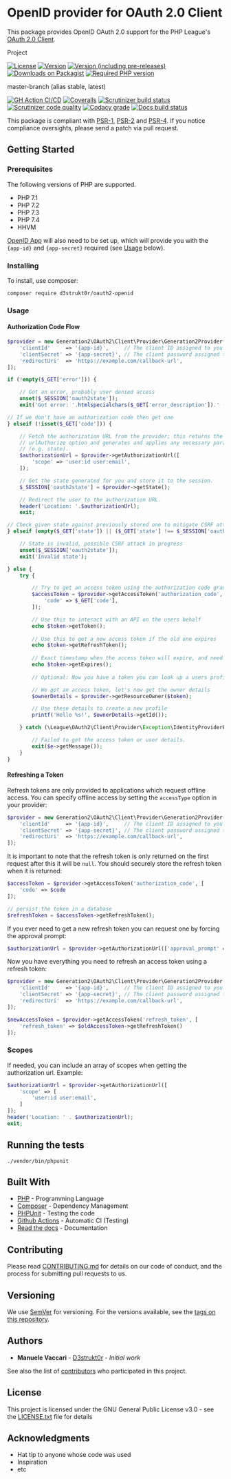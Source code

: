 # OpenID provider for OAuth 2.0 Client

This package provides OpenID OAuth 2.0 support for the PHP League's 
[OAuth 2.0 Client](https://github.com/thephpleague/oauth2-client).

Project

[![License](https://img.shields.io/github/license/D3strukt0r/oauth2-openid)][license]
[![Version](https://img.shields.io/packagist/v/d3strukt0r/oauth2-openid?label=latest%20release)][packagist]
[![Version (including pre-releases)](https://img.shields.io/packagist/v/D3strukt0r/oauth2-openid?include_prereleases&label=latest%20pre-release)][packagist]
[![Downloads on Packagist](https://img.shields.io/packagist/dt/d3strukt0r/oauth2-openid)][packagist]
[![Required PHP version](https://img.shields.io/packagist/php-v/d3strukt0r/oauth2-openid)][packagist]

master-branch (alias stable, latest)

[![GH Action CI/CD](https://github.com/D3strukt0r/oauth2-openid/workflows/CI/CD/badge.svg?branch=master)][gh-action]
[![Coveralls](https://img.shields.io/coveralls/github/D3strukt0r/oauth2-openid/master)][coveralls]
[![Scrutinizer build status](https://img.shields.io/scrutinizer/build/g/D3strukt0r/oauth2-openid/master?label=scrutinizer%20build)][scrutinizer]
[![Scrutinizer code quality](https://img.shields.io/scrutinizer/quality/g/D3strukt0r/oauth2-openid/master?label=scrutinizer%20code%20quality)][scrutinizer]
[![Codacy grade](https://img.shields.io/codacy/grade/663387eedbbe4732bca55ad70d906c69/master?label=codacy%20code%20quality)][codacy]
[![Docs build status](https://img.shields.io/readthedocs/oauth2-openid/stable)][rtfd]

<!--
develop-branch (alias nightly)

[![GH Action CI/CD](https://github.com/D3strukt0r/oauth2-openid/workflows/CI/CD/badge.svg?branch=develop)][gh-action]
[![Coveralls](https://img.shields.io/coveralls/github/D3strukt0r/oauth2-openid/develop)][coveralls]
[![Scrutinizer build status](https://img.shields.io/scrutinizer/build/g/D3strukt0r/oauth2-openid/develop?label=scrutinizer%20build)][scrutinizer]
[![Scrutinizer code quality](https://img.shields.io/scrutinizer/quality/g/D3strukt0r/oauth2-openid/develop?label=scrutinizer%20code%20quality)][scrutinizer]
[![Codacy grade](https://img.shields.io/codacy/grade/663387eedbbe4732bca55ad70d906c69/develop?label=codacy%20code%20quality)][codacy]
[![Docs build status](https://img.shields.io/readthedocs/oauth2-openid/latest)][rtfd]
-->

This package is compliant with [PSR-1][psr-1], [PSR-2][psr-2] and [PSR-4][psr-4]. If you notice compliance oversights, please send
a patch via pull request.

## Getting Started

### Prerequisites

The following versions of PHP are supported.

-   PHP 7.1
-   PHP 7.2
-   PHP 7.3
-   PHP 7.4
-   HHVM

[OpenID App](https://openid.manuele-vaccari.ch/p/developer-create-application) will also need to be set up, which
will provide you with the `{app-id}` and `{app-secret}` required (see [Usage](#usage) below).

### Installing

To install, use composer:

```shell
composer require d3strukt0r/oauth2-openid
```

### Usage

#### Authorization Code Flow

```php
$provider = new Generation2\OAuth2\Client\Provider\Generation2Provider([
    'clientId'     => '{app-id}',     // The client ID assigned to you by the provider
    'clientSecret' => '{app-secret}', // The client password assigned to you by the provider
    'redirectUri'  => 'https://example.com/callback-url',
]);

if (!empty($_GET['error'])) {

    // Got an error, probably user denied access
    unset($_SESSION['oauth2state']);
    exit('Got error: '.htmlspecialchars($_GET['error_description']).' ('.htmlspecialchars($_GET['error']).')');

// If we don't have an authorization code then get one
} elseif (!isset($_GET['code'])) {

    // Fetch the authorization URL from the provider; this returns the
    // urlAuthorize option and generates and applies any necessary parameters
    // (e.g. state).
    $authorizationUrl = $provider->getAuthorizationUrl([
        'scope' => 'user:id user:email',
    ]);

    // Get the state generated for you and store it to the session.
    $_SESSION['oauth2state'] = $provider->getState();

    // Redirect the user to the authorization URL.
    header('Location: '.$authorizationUrl);
    exit;

// Check given state against previously stored one to mitigate CSRF attack
} elseif (empty($_GET['state']) || ($_GET['state'] !== $_SESSION['oauth2state'])) {

    // State is invalid, possible CSRF attack in progress
    unset($_SESSION['oauth2state']);
    exit('Invalid state');

} else {
    try {

        // Try to get an access token using the authorization code grant.
        $accessToken = $provider->getAccessToken('authorization_code', [
            'code' => $_GET['code'],
        ]);

        // Use this to interact with an API on the users behalf
        echo $token->getToken();
    
        // Use this to get a new access token if the old one expires
        echo $token->getRefreshToken();
    
        // Exact timestamp when the access token will expire, and need refreshing
        echo $token->getExpires();
    
        // Optional: Now you have a token you can look up a users profile data

        // We got an access token, let's now get the owner details
        $ownerDetails = $provider->getResourceOwner($token);

        // Use these details to create a new profile
        printf('Hello %s!', $ownerDetails->getId());

    } catch (\League\OAuth2\Client\Provider\Exception\IdentityProviderException $e) {

        // Failed to get the access token or user details.
        exit($e->getMessage());
    }
}
```

#### Refreshing a Token

Refresh tokens are only provided to applications which request offline access. You can specify offline access by setting
the `accessType` option in your provider:

```php
$provider = new Generation2\OAuth2\Client\Provider\Generation2Provider([
    'clientId'     => '{app-id}',     // The client ID assigned to you by the provider
    'clientSecret' => '{app-secret}', // The client password assigned to you by the provider
    'redirectUri'  => 'https://example.com/callback-url',
]);
```

It is important to note that the refresh token is only returned on the first request after this it will be `null`. You
should securely store the refresh token when it is returned:

```php
$accessToken = $provider->getAccessToken('authorization_code', [
    'code' => $code
]);

// persist the token in a database
$refreshToken = $accessToken->getRefreshToken();
```

If you ever need to get a new refresh token you can request one by forcing the approval prompt:

```php
$authorizationUrl = $provider->getAuthorizationUrl(['approval_prompt' => 'force']);
```

Now you have everything you need to refresh an access token using a refresh token:

```php
$provider = new Generation2\OAuth2\Client\Provider\Generation2Provider([
    'clientId'     => '{app-id}',     // The client ID assigned to you by the provider
    'clientSecret' => '{app-secret}', // The client password assigned to you by the provider
    'redirectUri'  => 'https://example.com/callback-url',
]);

$newAccessToken = $provider->getAccessToken('refresh_token', [
    'refresh_token' => $oldAccessToken->getRefreshToken()
]);
```

### Scopes

If needed, you can include an array of scopes when getting the authorization url. Example:

```php
$authorizationUrl = $provider->getAuthorizationUrl([
    'scope' => [
        'user:id user:email',
    ]
]);
header('Location: ' . $authorizationUrl);
exit;
```

## Running the tests

```shell
./vendor/bin/phpunit
```

## Built With

-   [PHP](https://www.php.net/) - Programming Language
-   [Composer](https://getcomposer.org/) - Dependency Management
-   [PHPUnit](https://phpunit.de/) - Testing the code
-   [Github Actions](https://github.com/features/actions) - Automatic CI (Testing)
-   [Read the docs](https://readthedocs.org) - Documentation

## Contributing

Please read [CONTRIBUTING.md](CONTRIBUTING.md) for details on our code of conduct, and the process for submitting pull requests to us.

## Versioning

We use [SemVer](http://semver.org/) for versioning. For the versions available, see the [tags on this repository](https://github.com/D3strukt0r/votifier-client-php/tags).

## Authors

-   **Manuele Vaccari** - [D3strukt0r](https://github.com/D3strukt0r) - _Initial work_

See also the list of [contributors](https://github.com/D3strukt0r/oauth2-openid/contributors) who participated in this project.

## License

This project is licensed under the GNU General Public License v3.0 - see the [LICENSE.txt](LICENSE.txt) file for details

## Acknowledgments

-   Hat tip to anyone whose code was used
-   Inspiration
-   etc

[license]: https://github.com/D3strukt0r/oauth2-openid/blob/master/LICENSE.txt
[packagist]: https://packagist.org/packages/d3strukt0r/oauth2-openid
[gh-action]: https://github.com/D3strukt0r/oauth2-openid/actions
[coveralls]: https://coveralls.io/github/D3strukt0r/oauth2-openid
[scrutinizer]: https://scrutinizer-ci.com/g/D3strukt0r/oauth2-openid/
[codacy]: https://www.codacy.com/manual/D3strukt0r/oauth2-openid
[rtfd]: https://readthedocs.org/projects/oauth2-openid/

[psr-1]: https://github.com/php-fig/fig-standards/blob/master/accepted/PSR-1-basic-coding-standard.md
[psr-2]: https://github.com/php-fig/fig-standards/blob/master/accepted/PSR-2-coding-style-guide.md
[psr-4]: https://github.com/php-fig/fig-standards/blob/master/accepted/PSR-4-autoloader.md
